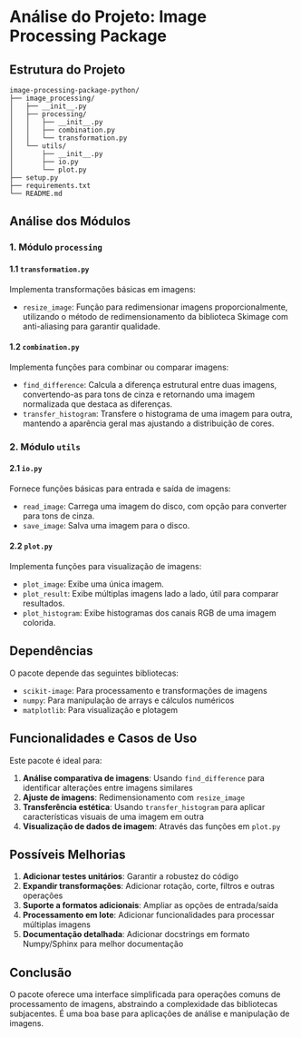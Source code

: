 # Análise do Projeto: Image Processing Package

## Estrutura do Projeto

```
image-processing-package-python/
├── image_processing/
│   ├── __init__.py
│   ├── processing/
│   │   ├── __init__.py
│   │   ├── combination.py
│   │   └── transformation.py
│   └── utils/
│       ├── __init__.py
│       ├── io.py
│       └── plot.py
├── setup.py
├── requirements.txt
└── README.md
```

## Análise dos Módulos

### 1. Módulo `processing`

#### 1.1 `transformation.py`
Implementa transformações básicas em imagens:
- `resize_image`: Função para redimensionar imagens proporcionalmente, utilizando o método de redimensionamento da biblioteca Skimage com anti-aliasing para garantir qualidade.

#### 1.2 `combination.py`
Implementa funções para combinar ou comparar imagens:
- `find_difference`: Calcula a diferença estrutural entre duas imagens, convertendo-as para tons de cinza e retornando uma imagem normalizada que destaca as diferenças.
- `transfer_histogram`: Transfere o histograma de uma imagem para outra, mantendo a aparência geral mas ajustando a distribuição de cores.

### 2. Módulo `utils`

#### 2.1 `io.py`
Fornece funções básicas para entrada e saída de imagens:
- `read_image`: Carrega uma imagem do disco, com opção para converter para tons de cinza.
- `save_image`: Salva uma imagem para o disco.

#### 2.2 `plot.py`
Implementa funções para visualização de imagens:
- `plot_image`: Exibe uma única imagem.
- `plot_result`: Exibe múltiplas imagens lado a lado, útil para comparar resultados.
- `plot_histogram`: Exibe histogramas dos canais RGB de uma imagem colorida.

## Dependências

O pacote depende das seguintes bibliotecas:
- `scikit-image`: Para processamento e transformações de imagens
- `numpy`: Para manipulação de arrays e cálculos numéricos
- `matplotlib`: Para visualização e plotagem

## Funcionalidades e Casos de Uso

Este pacote é ideal para:
1. **Análise comparativa de imagens**: Usando `find_difference` para identificar alterações entre imagens similares
2. **Ajuste de imagens**: Redimensionamento com `resize_image`
3. **Transferência estética**: Usando `transfer_histogram` para aplicar características visuais de uma imagem em outra
4. **Visualização de dados de imagem**: Através das funções em `plot.py`

## Possíveis Melhorias

1. **Adicionar testes unitários**: Garantir a robustez do código
2. **Expandir transformações**: Adicionar rotação, corte, filtros e outras operações
3. **Suporte a formatos adicionais**: Ampliar as opções de entrada/saída
4. **Processamento em lote**: Adicionar funcionalidades para processar múltiplas imagens
5. **Documentação detalhada**: Adicionar docstrings em formato Numpy/Sphinx para melhor documentação

## Conclusão

O pacote oferece uma interface simplificada para operações comuns de processamento de imagens, abstraindo a complexidade das bibliotecas subjacentes. É uma boa base para aplicações de análise e manipulação de imagens. 
